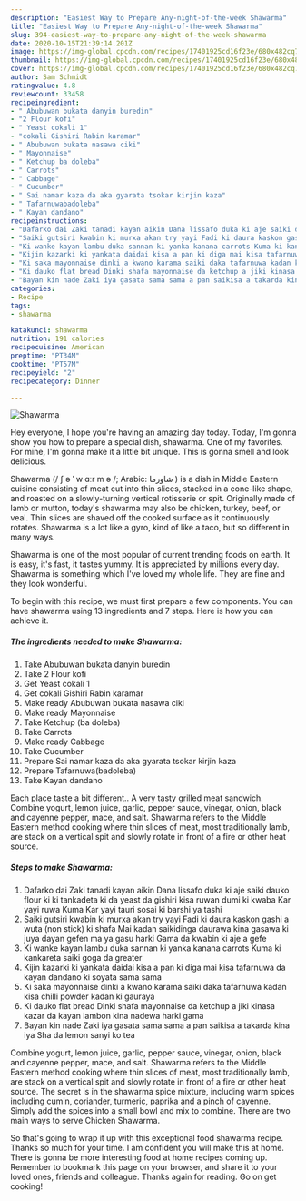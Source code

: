 ```yaml
---
description: "Easiest Way to Prepare Any-night-of-the-week Shawarma"
title: "Easiest Way to Prepare Any-night-of-the-week Shawarma"
slug: 394-easiest-way-to-prepare-any-night-of-the-week-shawarma
date: 2020-10-15T21:39:14.201Z
image: https://img-global.cpcdn.com/recipes/17401925cd16f23e/680x482cq70/shawarma-recipe-main-photo.jpg
thumbnail: https://img-global.cpcdn.com/recipes/17401925cd16f23e/680x482cq70/shawarma-recipe-main-photo.jpg
cover: https://img-global.cpcdn.com/recipes/17401925cd16f23e/680x482cq70/shawarma-recipe-main-photo.jpg
author: Sam Schmidt
ratingvalue: 4.8
reviewcount: 33458
recipeingredient:
- " Abubuwan bukata danyin buredin"
- "2 Flour kofi"
- " Yeast cokali 1"
- "cokali Gishiri Rabin karamar"
- " Abubuwan bukata nasawa ciki"
- " Mayonnaise"
- " Ketchup ba doleba"
- " Carrots"
- " Cabbage"
- " Cucumber"
- " Sai namar kaza da aka gyarata tsokar kirjin kaza"
- " Tafarnuwabadoleba"
- " Kayan dandano"
recipeinstructions:
- "Dafarko dai Zaki tanadi kayan aikin Dana lissafo duka ki aje saiki dauko flour ki ki tankadeta ki da yeast da gishiri kisa ruwan dumi ki kwaba Kar yayi ruwa Kuma Kar yayi tauri sosai ki barshi ya tashi"
- "Saiki gutsiri kwabin ki murxa akan try yayi Fadi ki daura kaskon gashi a wuta (non stick) ki shafa Mai kadan saikidinga daurawa kina gasawa ki juya dayan gefen ma ya gasu harki Gama da kwabin ki aje a gefe"
- "Ki wanke kayan lambu duka sannan ki yanka kanana carrots Kuma ki kankareta saiki goga da greater"
- "Kijin kazarki ki yankata daidai kisa a pan ki diga mai kisa tafarnuwa da kayan dandano ki soyata sama sama"
- "Ki saka mayonnaise dinki a kwano karama saiki daka tafarnuwa kadan kisa chilli powder kadan ki gauraya"
- "Ki dauko flat bread Dinki shafa mayonnaise da ketchup a jiki kinasa kazar da kayan lambon kina nadewa harki gama"
- "Bayan kin nade Zaki iya gasata sama sama a pan saikisa a takarda kina iya Sha da lemon sanyi ko tea"
categories:
- Recipe
tags:
- shawarma

katakunci: shawarma 
nutrition: 191 calories
recipecuisine: American
preptime: "PT34M"
cooktime: "PT57M"
recipeyield: "2"
recipecategory: Dinner

---
```



![Shawarma](https://img-global.cpcdn.com/recipes/17401925cd16f23e/680x482cq70/shawarma-recipe-main-photo.jpg)

Hey everyone, I hope you're having an amazing day today. Today, I'm gonna show you how to prepare a special dish, shawarma. One of my favorites. For mine, I'm gonna make it a little bit unique. This is gonna smell and look delicious.

Shawarma (/ ʃ ə ˈ w ɑːr m ə /; Arabic: شاورما ‎) is a dish in Middle Eastern cuisine consisting of meat cut into thin slices, stacked in a cone-like shape, and roasted on a slowly-turning vertical rotisserie or spit. Originally made of lamb or mutton, today&#39;s shawarma may also be chicken, turkey, beef, or veal. Thin slices are shaved off the cooked surface as it continuously rotates. Shawarma is a lot like a gyro, kind of like a taco, but so different in many ways.

Shawarma is one of the most popular of current trending foods on earth. It is easy, it's fast, it tastes yummy. It is appreciated by millions every day. Shawarma is something which I've loved my whole life. They are fine and they look wonderful.


To begin with this recipe, we must first prepare a few components. You can have shawarma using 13 ingredients and 7 steps. Here is how you can achieve it.

<!--inarticleads1-->

##### The ingredients needed to make Shawarma:

1. Take  Abubuwan bukata danyin buredin
1. Take 2 Flour kofi
1. Get  Yeast cokali 1
1. Get cokali Gishiri Rabin karamar
1. Make ready  Abubuwan bukata nasawa ciki
1. Make ready  Mayonnaise
1. Take  Ketchup (ba doleba)
1. Take  Carrots
1. Make ready  Cabbage
1. Take  Cucumber
1. Prepare  Sai namar kaza da aka gyarata tsokar kirjin kaza
1. Prepare  Tafarnuwa(badoleba)
1. Take  Kayan dandano


Each place taste a bit different.. A very tasty grilled meat sandwich. Combine yogurt, lemon juice, garlic, pepper sauce, vinegar, onion, black and cayenne pepper, mace, and salt. Shawarma refers to the Middle Eastern method cooking where thin slices of meat, most traditionally lamb, are stack on a vertical spit and slowly rotate in front of a fire or other heat source. 

<!--inarticleads2-->

##### Steps to make Shawarma:

1. Dafarko dai Zaki tanadi kayan aikin Dana lissafo duka ki aje saiki dauko flour ki ki tankadeta ki da yeast da gishiri kisa ruwan dumi ki kwaba Kar yayi ruwa Kuma Kar yayi tauri sosai ki barshi ya tashi
1. Saiki gutsiri kwabin ki murxa akan try yayi Fadi ki daura kaskon gashi a wuta (non stick) ki shafa Mai kadan saikidinga daurawa kina gasawa ki juya dayan gefen ma ya gasu harki Gama da kwabin ki aje a gefe
1. Ki wanke kayan lambu duka sannan ki yanka kanana carrots Kuma ki kankareta saiki goga da greater
1. Kijin kazarki ki yankata daidai kisa a pan ki diga mai kisa tafarnuwa da kayan dandano ki soyata sama sama
1. Ki saka mayonnaise dinki a kwano karama saiki daka tafarnuwa kadan kisa chilli powder kadan ki gauraya
1. Ki dauko flat bread Dinki shafa mayonnaise da ketchup a jiki kinasa kazar da kayan lambon kina nadewa harki gama
1. Bayan kin nade Zaki iya gasata sama sama a pan saikisa a takarda kina iya Sha da lemon sanyi ko tea


Combine yogurt, lemon juice, garlic, pepper sauce, vinegar, onion, black and cayenne pepper, mace, and salt. Shawarma refers to the Middle Eastern method cooking where thin slices of meat, most traditionally lamb, are stack on a vertical spit and slowly rotate in front of a fire or other heat source. The secret is in the shawarma spice mixture, including warm spices including cumin, coriander, turmeric, paprika and a pinch of cayenne. Simply add the spices into a small bowl and mix to combine. There are two main ways to serve Chicken Shawarma. 

So that's going to wrap it up with this exceptional food shawarma recipe. Thanks so much for your time. I am confident you will make this at home. There is gonna be more interesting food at home recipes coming up. Remember to bookmark this page on your browser, and share it to your loved ones, friends and colleague. Thanks again for reading. Go on get cooking!
